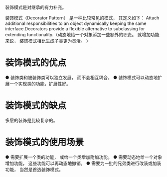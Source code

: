 装饰模式是对继承的有力补充。

装饰模式（Decorator Pattern） 是一种比较常见的模式， 其定义如下： Attach additional
responsibilities to an object dynamically keeping the same interface.Decorators provide a flexible
alternative to subclassing for extending functionality.（动态地给一个对象添加一些额外的职责。
就增加功能来说， 装饰模式相比生成子类更为灵活。 ）

# 装饰模式的优点
● 装饰类和被装饰类可以独立发展， 而不会相互耦合。
● 装饰模式可以动态地扩展一个实现类的功能，扩展性好。

# 装饰模式的缺点
多层的装饰是比较复杂的。

# 装饰模式的使用场景
● 需要扩展一个类的功能， 或给一个类增加附加功能。
● 需要动态地给一个对象增加功能， 这些功能可以再动态地撤销。
● 需要为一批的兄弟类进行改装或加装功能， 当然是首选装饰模式。







